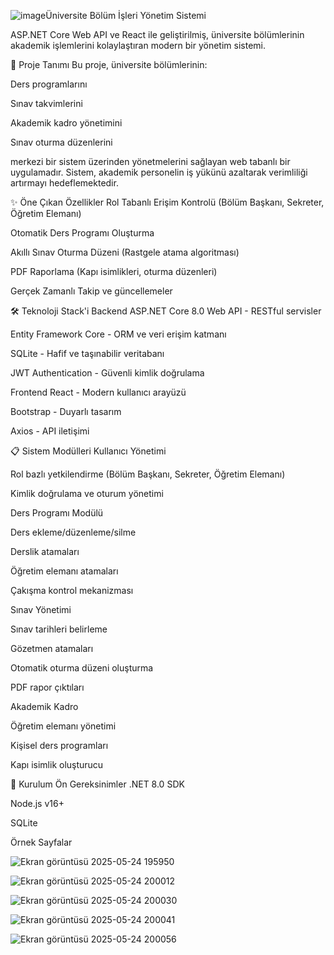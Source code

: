 ![image](https://github.com/user-attachments/assets/cfc3fb77-34f7-451d-9eac-772d64804334)Üniversite Bölüm İşleri Yönetim Sistemi

ASP.NET Core Web API ve React ile geliştirilmiş, üniversite bölümlerinin akademik işlemlerini kolaylaştıran modern bir yönetim sistemi.

📌 Proje Tanımı
Bu proje, üniversite bölümlerinin:

Ders programlarını

Sınav takvimlerini

Akademik kadro yönetimini

Sınav oturma düzenlerini

merkezi bir sistem üzerinden yönetmelerini sağlayan web tabanlı bir uygulamadır. Sistem, akademik personelin iş yükünü azaltarak verimliliği artırmayı hedeflemektedir.

✨ Öne Çıkan Özellikler
Rol Tabanlı Erişim Kontrolü (Bölüm Başkanı, Sekreter, Öğretim Elemanı)

Otomatik Ders Programı Oluşturma

Akıllı Sınav Oturma Düzeni (Rastgele atama algoritması)

PDF Raporlama (Kapı isimlikleri, oturma düzenleri)

Gerçek Zamanlı Takip ve güncellemeler

🛠 Teknoloji Stack'i
Backend
ASP.NET Core 8.0 Web API - RESTful servisler

Entity Framework Core - ORM ve veri erişim katmanı

SQLite - Hafif ve taşınabilir veritabanı

JWT Authentication - Güvenli kimlik doğrulama

Frontend
React - Modern kullanıcı arayüzü

Bootstrap - Duyarlı tasarım

Axios - API iletişimi

📋 Sistem Modülleri
Kullanıcı Yönetimi

Rol bazlı yetkilendirme (Bölüm Başkanı, Sekreter, Öğretim Elemanı)

Kimlik doğrulama ve oturum yönetimi

Ders Programı Modülü

Ders ekleme/düzenleme/silme

Derslik atamaları

Öğretim elemanı atamaları

Çakışma kontrol mekanizması

Sınav Yönetimi

Sınav tarihleri belirleme

Gözetmen atamaları

Otomatik oturma düzeni oluşturma

PDF rapor çıktıları

Akademik Kadro

Öğretim elemanı yönetimi

Kişisel ders programları

Kapı isimlik oluşturucu

🚀 Kurulum
Ön Gereksinimler
.NET 8.0 SDK

Node.js v16+

SQLite

Örnek Sayfalar


![Ekran görüntüsü 2025-05-24 195950](https://github.com/user-attachments/assets/5a818b82-32dc-4fba-9af8-91bc997041cf)

![Ekran görüntüsü 2025-05-24 200012](https://github.com/user-attachments/assets/e6c0a06d-3c2f-40dd-bb3b-3755e169627c)


![Ekran görüntüsü 2025-05-24 200030](https://github.com/user-attachments/assets/d02a2418-e50c-440f-8d03-9006a27418c1)

![Ekran görüntüsü 2025-05-24 200041](https://github.com/user-attachments/assets/7df6f294-68b9-4363-850b-04abdc4218de)



![Ekran görüntüsü 2025-05-24 200056](https://github.com/user-attachments/assets/38e65a9d-b733-4cde-bb06-95b121378eb8)


